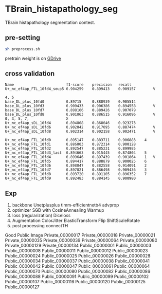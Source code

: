 # TBrain_histapathology_seg
TBrain histapathology segmentation contest.

## pre-setting
```sh
sh preprocess.sh
```
pretrain weight is on [GDrive](https://drive.google.com/drive/folders/1UgTa4WhK3WPqX168u9uftHxLsafFYtAZ?fbclid=IwAR0XvHfJDLGW0XNj7SV-Dq4D0_4dPzIKy0RMiGNTokD9Nfc28y0rkT2prD4)

## cross validation
```
Name                        f1-score    precision   recall
U+_nc_ef4ap_FTL_10fd4_soup5 0.904259    0.899413    0.909157        V

4, 5
base_DL_plus_10fd0          0.89715     0.888939	0.905514
base_DL_plus_10fd3          0.900433    0.906386    0.894558        V
base_DL_plus_10fd7          0.898166	0.889426    0.907079
base_DL_plus_10fd8          0.901063    0.886515    0.916096        V
0, 3, 5, 7,                 X
U+_nc_ef4ap_sDL_10fd4       0.894808    0.868046    0.923273
U+_nc_ef4ap_sDL_10fd6       0.902042    0.917095    0.887474        V
U+_nc_ef4ap_sDL_10fd8       0.902314    0.902158    0.902471        V

U+_nc_ef4ap_FTL_10fd0       0.895147    0.883711    0.906883    4
U+_nc_ef4ap_FTL_10fd1       0.886003    0.872314    0.900128
U+_nc_ef4ap_FTL_10fd2       0.892547    0.885231	0.899985
U+_nc_ef4ap_FTL_10fd3_last  0.894663    0.915445    0.874804    5
U+_nc_ef4ap_FTL_10fd4       0.899646    0.897439    0.901864    1   V
U+_nc_ef4ap_FTL_10fd5       0.894417	0.888879    0.900025    6
U+_nc_ef4ap_FTL_10fd6       0.898047    0.882558    0.914091    2
U+_nc_ef4ap_FTL_10fd7       0.897821    0.886498    0.909436    3
U+_nc_ef4ap_FTL_10fd8       0.893720    0.891105    0.896352    7
U+_nc_ef4ap_FTL_10fd9       0.892483    0.884145    0.900980
```

## Exp
1. backbone                 Unetplusplus timm-efficientnetb4 advprop
2. optimizer                SGD with CosineAnnealing Warmup
3. loss (regularization)    Diceloss
4. Augmentation             ColorJitter ElasticTransform Flip ShiftScaleRotate
5. post processing          connectTH

Good Public Image
Private_00000017
Private_00000018
Private_00000021
Private_00000035
Private_00000039
Private_00000064
Private_00000080
Private_00000129
Private_00000134
Public_00000001
Public_00000003
Public_00000008
Public_00000011
Public_00000012
Public_00000023
Public_00000024
Public_00000025
Public_00000026
Public_00000028
Public_00000034
Public_00000037
Public_00000038
Public_00000041
Public_00000042
Public_00000047
Public_00000061
Public_00000064
Public_00000070
Public_00000080
Public_00000082
Public_00000086
Public_00000088
Public_00000091
Public_00000099
Public_00000102
Public_00000107
Public_00000116
Public_00000120
Public_00000125
Public_00000127